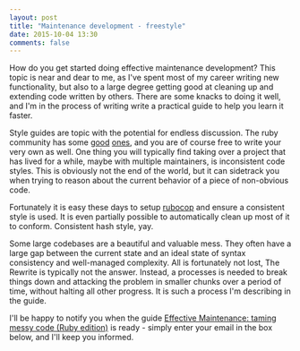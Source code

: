 ```yaml
---
layout: post
title: "Maintenance development - freestyle"
date: 2015-10-04 13:30
comments: false
---
```


How do you get started doing effective maintenance development? This topic is near and dear to me, as I've spent most of my career writing new functionality, but also to a large degree getting good at cleaning up and extending code written by others. There are some knacks to doing it well, and I'm in the process of writing write a practical guide to help you learn it faster.

Style guides are topic with the potential for endless discussion. The ruby community has some [good](https://github.com/bbatsov/ruby-style-guide) [ones](https://github.com/styleguide/ruby), and you are of course free to write your very own as well. One thing you will typically find taking over a project that has lived for a while, maybe with multiple maintainers, is inconsistent code styles. This is obviously not the end of the world, but it can sidetrack you when trying to reason about the current behavior of a piece of non-obvious code.

Fortunately it is easy these days to setup [rubocop](https://github.com/bbatsov/rubocop) and ensure a consistent style is used. It is even partially possible to automatically clean up most of it to conform. Consistent hash style, yay.

Some large codebases are a beautiful and valuable mess. They often have a large gap between the current state and an ideal state of syntax consistency and well-managed complexity. All is fortunately not lost, The Rewrite is typically not the answer. Instead, a processes is needed to break things down and attacking the problem in smaller chunks over a period of time, without halting all other progress. It is such a process I'm describing in the guide.

I'll be happy to notify you when the guide [Effective Maintenance: taming messy code (Ruby edition)](https://gumroad.com/rud/) is ready - simply enter your email in the box below, and I'll keep you informed.
